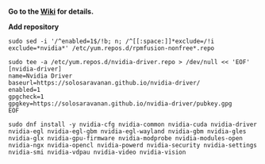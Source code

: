 **Go to the [Wiki](https://github.com/fxzxmicah/nvidia-driver/wiki/README) for details.**

**Add repository**

```
sudo sed -i '/^enabled=1$/!b; n; /^[[:space:]]*exclude=/!i exclude=*nvidia*' /etc/yum.repos.d/rpmfusion-nonfree*.repo

sudo tee -a /etc/yum.repos.d/nvidia-driver.repo > /dev/null << 'EOF'
[nvidia-driver]
name=Nvidia Driver
baseurl=https://solosaravanan.github.io/nvidia-driver/
enabled=1
gpgcheck=1
gpgkey=https://solosaravanan.github.io/nvidia-driver/pubkey.gpg
EOF
```

```
sudo dnf install -y nvidia-cfg nvidia-common nvidia-cuda nvidia-driver nvidia-egl nvidia-egl-gbm nvidia-egl-wayland nvidia-gbm nvidia-gles nvidia-glx nvidia-gpu-firmware nvidia-modprobe nvidia-modules-open nvidia-ngx nvidia-opencl nvidia-powerd nvidia-security nvidia-settings nvidia-smi nvidia-vdpau nvidia-video nvidia-vision
```
